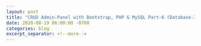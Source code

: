 ```yaml
---
layout: post
title: "CRUD Admin-Panel with Bootstrap, PHP & MySQL Part-6 (Database-Implementation)"
date: 2020-08-19 06:00:00 -0700
categories: blog
excerpt_separator: <!--more-->
---
```

